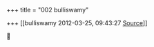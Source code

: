 +++
title = "002 bulliswamy"

+++
[[bulliswamy	2012-03-25, 09:43:27 [Source](https://groups.google.com/g/bvparishat/c/ES9ASXksQjI)]]





